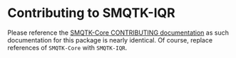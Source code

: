 # Contributing to SMQTK-IQR

Please reference the [SMQTK-Core CONTRIBUTING documentation] as such
documentation for this package is nearly identical.
Of course, replace references of `SMQTK-Core` with `SMQTK-IQR`.

[SMQTK-Core CONTRIBUTING documentation]: https://github.com/Kitware/SMQTK-Core/blob/master/CONTRIBUTING.md

